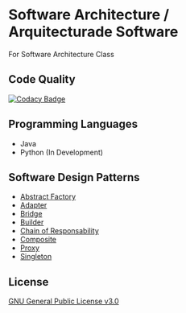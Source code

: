 # Software Architecture / Arquitecturade Software
For Software Architecture Class

## Code Quality
[![Codacy Badge](https://api.codacy.com/project/badge/Grade/b5b753549e334d3c9394fb354c375649)](https://app.codacy.com/app/Dreivko/ASO?utm_source=github.com&utm_medium=referral&utm_content=Dreivko/ASO&utm_campaign=Badge_Grade_Dashboard)

## Programming Languages
<div>
  <ul>
    <li>Java</li>
    <li>Python (In Development)</li>
  </ul>
</div>

## Software Design Patterns
<div>
  <ul>
    <li><a href="https://github.com/Dreivko/ASO/tree/master/ASO/ASO/src/abstractfactory">Abstract Factory</a></li>
    <li><a href="https://github.com/Dreivko/ASO/tree/master/ASO/ASO/src/adapter">Adapter</a></li>
    <li><a href="https://github.com/Dreivko/ASO/tree/master/ASO/ASO/src/bridge">Bridge</a></li>
    <li><a href="https://github.com/Dreivko/ASO/tree/master/ASO/ASO/src/builder">Builder</a></li>
    <li><a href="https://github.com/Dreivko/ASO/tree/master/ASO/ASO/src/chainOfResponsability">Chain of Responsability</a></li>
    <li><a href="https://github.com/Dreivko/ASO/tree/master/ASO/ASO/src/composite">Composite</a></li>
    <li><a href="https://github.com/Dreivko/ASO/tree/master/ASO/ASO/src/proxy">Proxy</a></li>
    <li><a href="https://github.com/Dreivko/ASO/tree/master/ASO/ASO/src/singleton">Singleton</a></li>
  </ul>
</div>

## License
[GNU General Public License v3.0](https://choosealicense.com/licenses/gpl-3.0/)